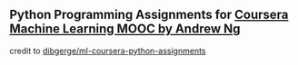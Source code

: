## Python Programming Assignments for [Coursera Machine Learning MOOC by Andrew Ng](https://www.coursera.org/learn/machine-learning)
credit to [dibgerge/ml-coursera-python-assignments](https://github.com/dibgerge/ml-coursera-python-assignments)
